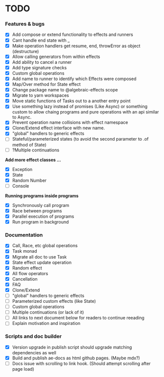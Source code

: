 # TODO

### Features & bugs
- [x] Add compose or extend functionality to effects and runners
- [x] Cant handle end state with _
- [x] Make operation handlers get resume, end, throwError as object (destructure)
- [x] Allow calling generators from within effects
- [x] Add ability to cancel a runner
- [x] Add type signature checks
- [x] Custom global operations
- [x] Add name to runner to identify which Effects were composed
- [x] Map/Over method for State effect
- [x] Change package name to @algebraic-effects scope
- [x] Migrate to yarn workspaces
- [x] Move static functions of Tasks out to a another entry point
- [x] Use something lazy instead of promises (Like Async) or something custom to allow chaing programs and pure operations with an api similar to Async.
- [x] Prevent operation name collisions with effect namespace
- [x] Clone/Extend effect interface with new name.
- [x] "global" handlers to generic effects
- [ ] Stateful/parameterized states (to avoid the second parameter to .of method of State)
- [ ] ?Multiple continuations

**Add more effect classes ...**
  - [x] Exception
  - [x] State
  - [x] Random Number
  - [ ] Console

**Running programs inside programs**
  - [x] Synchronously call program
  - [x] Race between programs
  - [x] Parallel execution of programs
  - [x] Run program in background

### Documentation
- [x] Call, Race, etc global operations
- [x] Task monad
- [x] Migrate all doc to use Task
- [x] State effect update operation
- [x] Random effect
- [x] All flow operators
- [x] Cancellation
- [x] FAQ
- [x] Clone/Extend
- [ ] "global" handlers to generic effects
- [ ] Parameterized custom effects (like State)
- [ ] Custom global operations
- [ ] Multiple continuations (or lack of it)
- [ ] All links to next document below for readers to continue reeading
- [ ] Explain motivation and inspiration

### Scripts and doc builder
- [x] Version upgrade in publish script should upgrade matching dependencies as well
- [x] Build and publish ae-docs as html github pages. (Maybe mdx?)
- [ ] Docs issue with scrolling to link hook. (Should attempt scrolling after page load)

